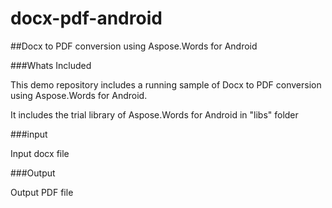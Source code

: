 docx-pdf-android
================

##Docx to PDF conversion using Aspose.Words for Android

###Whats Included

This demo repository includes a running sample of Docx to PDF conversion using Aspose.Words for Android.

It includes the trial library of Aspose.Words for Android in "libs" folder

###input

Input docx file

###Output

Output PDF file

